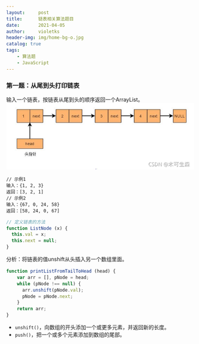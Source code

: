 ```yaml
---
layout:     post
title:      链表相关算法题目
date:       2021-04-05
author:     violetks
header-img: img/home-bg-o.jpg
catalog: true
tags:
    - 算法题
    - JavaScript
---
```


### 第一题：从尾到头打印链表
输入一个链表，按链表从尾到头的顺序返回一个ArrayList。<br>
![链表.png](/instructPic/链表.png)

```
// 示例1
输入：{1, 2, 3}
返回：[3, 2, 1]
// 示例2
输入：{67, 0, 24, 58}
返回：[58, 24, 0, 67]
```

```javascript
// 定义链表的方法
function ListNode (x) {
  this.val = x;
  this.next = null;
}
```

分析：将链表的值unshift从头插入另一个数组里面。<br>

```javascript
function printListFromTailToHead (head) {
    var arr = [], pNode = head;
    while (pNode !== null) {
      arr.unshift(pNode.val);
      pNode = pNode.next;
    }
    return arr;
}
```

- `unshift()`，向数组的开头添加一个或更多元素，并返回新的长度。
- `push()`，把一个或多个元素添加到数组的尾部。